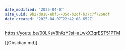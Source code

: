 ```yaml
---
date_modified: '2025-04-07'
site_uuid: 9b27d818-ebf5-435d-b2cf-b37c7f7268df
date_created: '2025-04-07T22:42:08.652Z'
---
```




https://youtu.be/00LKsV8h6zY?si=aLwkX3qrEST51PTM

[[Obsidian.md]]